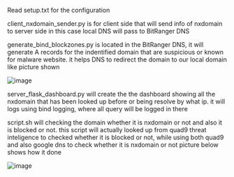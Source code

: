 Read setup.txt for the configuration

client_nxdomain_sender.py is for client side that will send info of nxdomain to server side
in this case local DNS will pass to BitRanger DNS

generate_bind_blockzones.py is located in the BitRanger DNS, it will generate A records for the indentified domain that are suspicious or known for malware website.
it helps DNS to redirect the domain to our local domain like picture shown

![image](https://github.com/user-attachments/assets/2126afba-1f70-46f2-b90e-e83d4a64fafd)

server_flask_dashboard.py will create the the dashboard showing all the nxdomain that has been looked up before or being resolve by what ip.
it will logs using bind logging, where all query will be logged in there

script.sh will checking the domain whether it is nxdomain or not and also it is blocked or not. this script will actually looked up from quad9 threat inteligence to checked whether it is blocked or not, while using both quad9 and also google dns to check whether it is nxdomain or not picture below shows how it done

![image](https://github.com/user-attachments/assets/3cd4c8ad-3d56-4940-8b07-794fd585156a)
